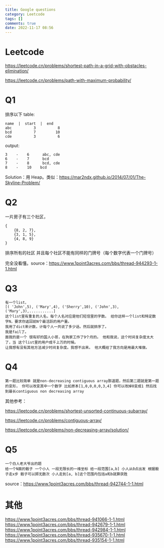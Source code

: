 ```yaml
---
title: Google questions
category: Leetcode
tags: []
comments: true
date: 2022-11-17 08:56
---
```



# Leetcode

https://leetcode.cn/problems/shortest-path-in-a-grid-with-obstacles-elimination/

https://leetcode.cn/problems/path-with-maximum-probability/

# Q1

排序以下 table:

    name  |  start  |  end
    abc          3          8
    bcd          7         10
    cde          3          6

output:

    3    -    6      abc, cde
    6    -    7      bcd
    7    -    8      bcd, cde
    8    ‍‌‌‌‍‌‌‍‌‍‌‌‍‌‌‍‌‍-    10    bcd

Solution：用 Heap。类似：https://mar2ndx.github.io/2014/07/01/The-Skyline-Problem/

# Q2

一片房子有三个社区，

    {
        {8, 2, 7},
        {3, 1, 5},
        {4, 8, 9}
    }

排序所有的社区 并且每个社区不能有同样的门牌号（每个数字代表一个门牌号）

完全没看懂。source：https://www.1point3acres.com/bbs/thread-944293-1-1.html

# Q3

    有一个list，
    [( 'John',5), ('Mary',4), ('Sherry',10), ('John',3),('Mary',3),...........]
    这个list里有重复的人名，每个人名对应是他们短信里的字数。 给你这样一个list和特定数字N，要求你返回前N个最活跃的用户量。
    我用了dict来计数，计每个人一共说了多少话。然后就排序了。
    我是fail了。
    面我的是一个 很有好的国人小哥，在狗家工作了9个月的。 他和我说，这个时间复杂度太大了，当 这个list里的用户成千上万的时候。
    让我想有没有其他方法减少时间复杂度。我想不出来。 他大‍‌‌‌‍‌‌‍‌‍‌‌‍‌‌‍‌‍概给了我方向是用最大堆做。

# Q4

    第一题比较简单 就是non-decreasing contiguous array那道题，然后第二题就是第一题的变形， 你可以改变其中一个数字 比如原本[1,0,0,0,0,3,4] 你可以改掉0变成1 然后找到最长contiguous non decreasing array

其他参考：

https://leetcode.cn/problems/shortest-unsorted-continuous-subarray/

https://leetcode.cn/problems/contiguous-array/

https://leetcode.cn/problems/non-decreasing-array/solution/

# Q5

    一个白人老大爷出的题
    给一个N面的骰子 一个小人 一段无限长的一维坐标 给一段范围[a,b] 小人从0点出发 根据骰子走x步 骰子可以掷无数次 小人走到[a, b]这个范围内包括a和b就算获胜

source：https://www.1point3acres.com/bbs/thread-942744-1-1.html

# 其他

https://www.1point3acres.com/bbs/thread-941066-1-1.html
https://www.1point3acres.com/bbs/thread-942679-1-1.html
https://www.1point3acres.com/bbs/thread-942984-1-1.html
https://www.1point3acres.com/bbs/thread-935670-1-1.html
https://www.1point3acres.com/bbs/thread-935154-1-1.html
